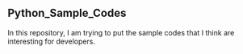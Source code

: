 ## Python_Sample_Codes
In this repository, I am trying to put the sample codes that I think are interesting for developers.
